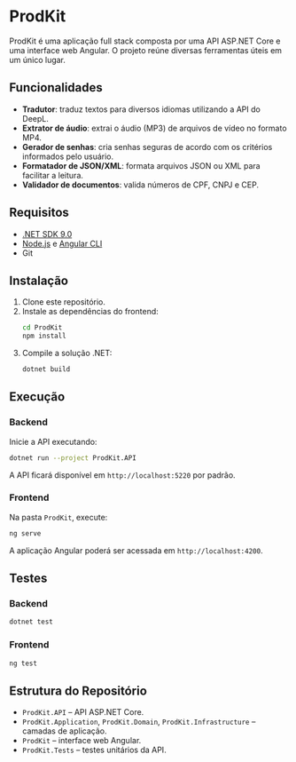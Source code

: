# ProdKit

ProdKit é uma aplicação full stack composta por uma API ASP.NET Core e uma interface web Angular. O projeto reúne diversas ferramentas úteis em um único lugar.

## Funcionalidades

- **Tradutor**: traduz textos para diversos idiomas utilizando a API do DeepL.
- **Extrator de áudio**: extrai o áudio (MP3) de arquivos de vídeo no formato MP4.
- **Gerador de senhas**: cria senhas seguras de acordo com os critérios informados pelo usuário.
- **Formatador de JSON/XML**: formata arquivos JSON ou XML para facilitar a leitura.
- **Validador de documentos**: valida números de CPF, CNPJ e CEP.

## Requisitos

- [.NET SDK 9.0](https://dotnet.microsoft.com/)
- [Node.js](https://nodejs.org/) e [Angular CLI](https://angular.dev/)
- Git

## Instalação

1. Clone este repositório.
2. Instale as dependências do frontend:
   ```bash
   cd ProdKit
   npm install
   ```
3. Compile a solução .NET:
   ```bash
   dotnet build
   ```

## Execução

### Backend

Inicie a API executando:

```bash
dotnet run --project ProdKit.API
```

A API ficará disponível em `http://localhost:5220` por padrão.

### Frontend

Na pasta `ProdKit`, execute:

```bash
ng serve
```

A aplicação Angular poderá ser acessada em `http://localhost:4200`.

## Testes

### Backend

```bash
dotnet test
```

### Frontend

```bash
ng test
```

## Estrutura do Repositório

- `ProdKit.API` &ndash; API ASP.NET Core.
- `ProdKit.Application`, `ProdKit.Domain`, `ProdKit.Infrastructure` &ndash; camadas de aplicação.
- `ProdKit` &ndash; interface web Angular.
- `ProdKit.Tests` &ndash; testes unitários da API.

